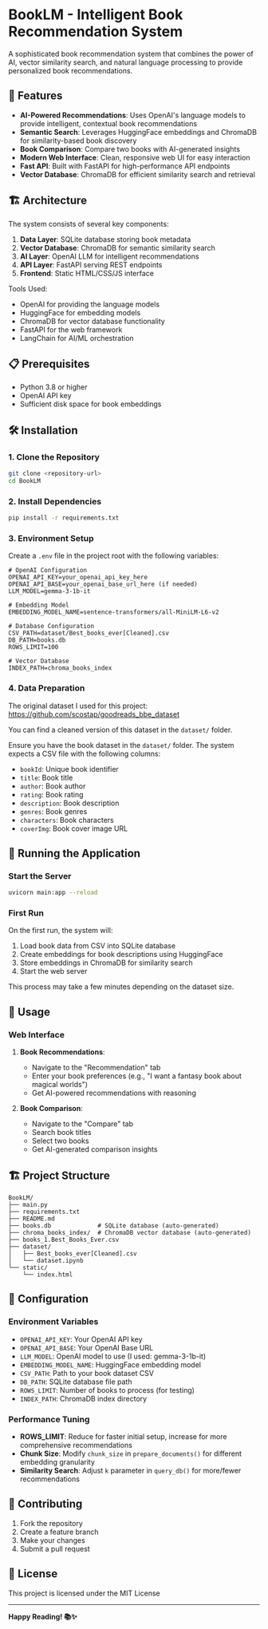 # BookLM - Intelligent Book Recommendation System

A sophisticated book recommendation system that combines the power of AI, vector similarity search, and natural language processing to provide personalized book recommendations.

## 🚀 Features

- **AI-Powered Recommendations**: Uses OpenAI's language models to provide intelligent, contextual book recommendations
- **Semantic Search**: Leverages HuggingFace embeddings and ChromaDB for similarity-based book discovery
- **Book Comparison**: Compare two books with AI-generated insights
- **Modern Web Interface**: Clean, responsive web UI for easy interaction
- **Fast API**: Built with FastAPI for high-performance API endpoints
- **Vector Database**: ChromaDB for efficient similarity search and retrieval

## 🏗️ Architecture

The system consists of several key components:

1. **Data Layer**: SQLite database storing book metadata
2. **Vector Database**: ChromaDB for semantic similarity search
3. **AI Layer**: OpenAI LLM for intelligent recommendations
4. **API Layer**: FastAPI serving REST endpoints
5. **Frontend**: Static HTML/CSS/JS interface

Tools Used:

- OpenAI for providing the language models
- HuggingFace for embedding models
- ChromaDB for vector database functionality
- FastAPI for the web framework
- LangChain for AI/ML orchestration

## 📋 Prerequisites

- Python 3.8 or higher
- OpenAI API key
- Sufficient disk space for book embeddings

## 🛠️ Installation

### 1. Clone the Repository

```bash
git clone <repository-url>
cd BookLM
```

### 2. Install Dependencies

```bash
pip install -r requirements.txt
```

### 3. Environment Setup

Create a `.env` file in the project root with the following variables:

```env
# OpenAI Configuration
OPENAI_API_KEY=your_openai_api_key_here
OPENAI_API_BASE=your_openai_base_url_here (if needed)
LLM_MODEL=gemma-3-1b-it

# Embedding Model
EMBEDDING_MODEL_NAME=sentence-transformers/all-MiniLM-L6-v2

# Database Configuration
CSV_PATH=dataset/Best_books_ever[Cleaned].csv
DB_PATH=books.db
ROWS_LIMIT=100

# Vector Database
INDEX_PATH=chroma_books_index
```

### 4. Data Preparation

The original dataset I used for this project:
https://github.com/scostap/goodreads_bbe_dataset 

You can find a cleaned version of this dataset in the `dataset/` folder.

Ensure you have the book dataset in the `dataset/` folder. The system expects a CSV file with the following columns:
- `bookId`: Unique book identifier
- `title`: Book title
- `author`: Book author
- `rating`: Book rating
- `description`: Book description
- `genres`: Book genres
- `characters`: Book characters
- `coverImg`: Book cover image URL

## 🚀 Running the Application

### Start the Server

```bash
uvicorn main:app --reload
```

### First Run

On the first run, the system will:
1. Load book data from CSV into SQLite database
2. Create embeddings for book descriptions using HuggingFace
3. Store embeddings in ChromaDB for similarity search
4. Start the web server

This process may take a few minutes depending on the dataset size.

## 📖 Usage

### Web Interface

1. **Book Recommendations**: 
   - Navigate to the "Recommendation" tab
   - Enter your book preferences (e.g., "I want a fantasy book about magical worlds")
   - Get AI-powered recommendations with reasoning

2. **Book Comparison**:
   - Navigate to the "Compare" tab
   - Search book titles
   - Select two books
   - Get AI-generated comparison insights


## 🏗️ Project Structure

```
BookLM/
├── main.py             
├── requirements.txt     
├── README.md            
├── books.db             # SQLite database (auto-generated)
├── chroma_books_index/  # ChromaDB vector database (auto-generated)
├── books_1.Best_Books_Ever.csv 
├── dataset/            
│   ├── Best_books_ever[Cleaned].csv
│   └── dataset.ipynb
└── static/ 
    └── index.html
```

## 🔧 Configuration

### Environment Variables

- `OPENAI_API_KEY`: Your OpenAI API key
- `OPENAI_API_BASE`: Your OpenAI Base URL
- `LLM_MODEL`: OpenAI model to use (I used: gemma-3-1b-it)
- `EMBEDDING_MODEL_NAME`: HuggingFace embedding model
- `CSV_PATH`: Path to your book dataset CSV
- `DB_PATH`: SQLite database file path
- `ROWS_LIMIT`: Number of books to process (for testing)
- `INDEX_PATH`: ChromaDB index directory

### Performance Tuning

- **ROWS_LIMIT**: Reduce for faster initial setup, increase for more comprehensive recommendations
- **Chunk Size**: Modify `chunk_size` in `prepare_documents()` for different embedding granularity
- **Similarity Search**: Adjust `k` parameter in `query_db()` for more/fewer recommendations

## 🤝 Contributing

1. Fork the repository
2. Create a feature branch
3. Make your changes
4. Submit a pull request

## 📄 License

This project is licensed under the MIT License

---

**Happy Reading! 📚✨** 